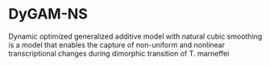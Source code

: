 # DyGAM-NS
Dynamic optimized generalized additive model with natural cubic smoothing is a model that enables the capture of non-uniform and nonlinear transcriptional changes during dimorphic transition of T. marneffei
